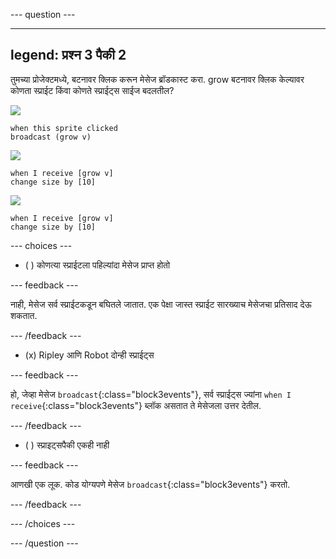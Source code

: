 
--- question ---

---
legend: प्रश्न 3 पैकी 2
---

तुमच्या प्रोजेक्टमध्ये, बटनावर क्लिक करून मेसेज ब्रॉडकास्ट करा. grow बटनावर क्लिक केल्यावर कोणता स्प्राईट किंवा कोणते स्प्राईट्स साईज बदलतील?

![](images/grow-icon.png)

```blocks3
when this sprite clicked
broadcast (grow v)
```

![](images/Ripley-icon.png)

```blocks3
when I receive [grow v]
change size by [10]
```

![](images/Robot-icon.png)

```blocks3
when I receive [grow v]
change size by [10]
```

--- choices ---

- ( ) कोणत्या स्प्राईटला पहिल्यांदा मेसेज प्राप्त होतो

 --- feedback ---

 नाही, मेसेज सर्व स्प्राईटकडून बघितले जातात. एक पेक्षा जास्त स्प्राईट सारख्याच मेसेजचा प्रतिसाद देऊ शकतात.

 --- /feedback ---

- (x) Ripley आणि Robot दोन्ही स्प्राईट्स

 --- feedback ---

 हो, जेव्हा मेसेज `broadcast`{:class="block3events"}, सर्व स्प्राईट्स ज्यांना `when I receive`{:class="block3events"} ब्लॉक असतात ते मेसेजला उत्तर देतील.

 --- /feedback ---

- ( ) स्प्राइट्सपैकी एकही नाही

 --- feedback ---

 आणखी एक लूक. कोड योग्यपणे मेसेज `broadcast`{:class="block3events"} करतो.

 --- /feedback ---

--- /choices ---

--- /question ---
